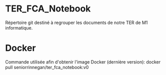 # TER_FCA_Notebook
Répertoire git destiné à regrouper les documents de notre TER de M1 informatique. 

# Docker
Commande utilisée afin d'obtenir l'image Docker (dernière version):
docker pull seniorrinnegan/ter_fca_notebook:v0
